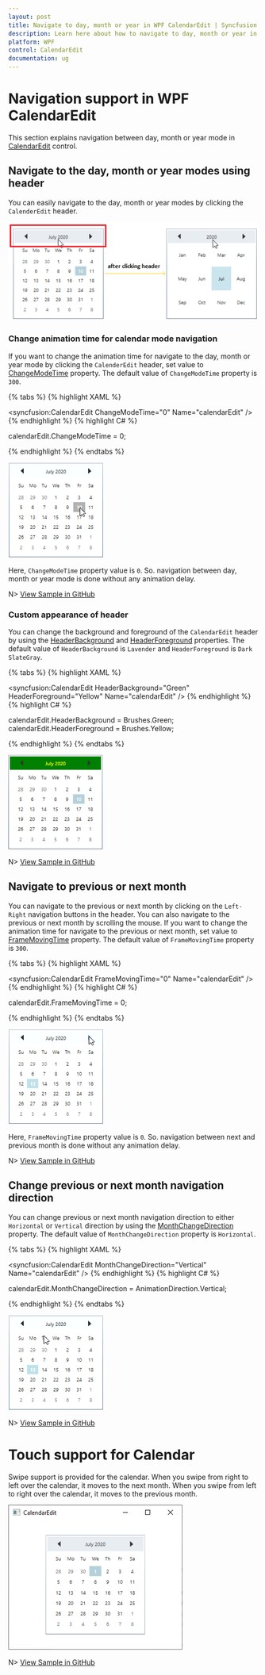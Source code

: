 ```yaml
---
layout: post
title: Navigate to day, month or year in WPF CalendarEdit | Syncfusion
description: Learn here about how to navigate to day, month or year in Syncfusion WPF CalendarEdit and its basic features.
platform: WPF
control: CalendarEdit
documentation: ug
---
```


# Navigation support in WPF CalendarEdit

This section explains navigation between day, month or year mode in [CalendarEdit](https://help.syncfusion.com/cr/wpf/Syncfusion.Shared.Wpf~Syncfusion.Windows.Shared.CalendarEdit.html) control.

## Navigate to the day, month or year modes using header

You can easily navigate to the day, month or year modes by clicking the `CalenderEdit` header.

![Navigation between day, month or year modeNavigate using header](Navigation_images/HeaderChangeMode.png)

### Change animation time for calendar mode navigation 

If you want to change the animation time for navigate to the day, month or year mode by clicking the `CalenderEdit` header, set value to [ChangeModeTime](https://help.syncfusion.com/cr/wpf/Syncfusion.Shared.Wpf~Syncfusion.Windows.Shared.CalendarEdit~ChangeModeTime.html) property. The default value of `ChangeModeTime` property is `300`.

{% tabs %}
{% highlight XAML %}

<syncfusion:CalendarEdit ChangeModeTime="0"
                         Name="calendarEdit" />
{% endhighlight %}
{% highlight C# %}

calendarEdit.ChangeModeTime = 0;

{% endhighlight %}
{% endtabs %}

![Navigation between day, month or year mode's animation time is changed](Navigation_images/ChangeModeTime.gif)

Here, `ChangeModeTime` property value is `0`. So. navigation between day, month or year mode is done without any animation delay.

N> [View Sample in GitHub](https://github.com/SyncfusionExamples/syncfusin-wpf-calendar-examples/tree/master/Samples/Navigation)

### Custom appearance of header

You can change the background and foreground of the `CalendarEdit` header by using the [HeaderBackground](https://help.syncfusion.com/cr/wpf/Syncfusion.Shared.Wpf~Syncfusion.Windows.Shared.CalendarEdit~HeaderBackground.html) and [HeaderForeground](https://help.syncfusion.com/cr/wpf/Syncfusion.Shared.Wpf~Syncfusion.Windows.Shared.CalendarEdit~HeaderForeground.html) properties. The default value of `HeaderBackground` is `Lavender` and `HeaderForeground` is `Dark SlateGray`.

{% tabs %}
{% highlight XAML %}

<syncfusion:CalendarEdit HeaderBackground="Green"
                         HeaderForeground="Yellow"
                         Name="calendarEdit" />
{% endhighlight %}
{% highlight C# %}

calendarEdit.HeaderBackground = Brushes.Green;
calendarEdit.HeaderForeground = Brushes.Yellow;

{% endhighlight %}
{% endtabs %}

![CalendarEdit header's background and foreground is changed](Navigation_images/HeaderBackground.png)

N> [View Sample in GitHub](https://github.com/SyncfusionExamples/syncfusin-wpf-calendar-examples/tree/master/Samples/Navigation)

## Navigate to previous or next month

You can navigate to the previous or next month by clicking on the `Left-Right` navigation buttons in the header. You can also navigate to the previous or next month by scrolling the mouse. If you want to change the animation time for navigate to the previous or next month, set value to [FrameMovingTime](https://help.syncfusion.com/cr/wpf/Syncfusion.Shared.Wpf~Syncfusion.Windows.Shared.CalendarEdit~FrameMovingTime.html) property. The default value of `FrameMovingTime` property is `300`.

{% tabs %}
{% highlight XAML %}

<syncfusion:CalendarEdit FrameMovingTime="0"
                         Name="calendarEdit" />
{% endhighlight %}
{% highlight C# %}

calendarEdit.FrameMovingTime = 0;

{% endhighlight %}
{% endtabs %}

![Navigation between next and previous month's animation time is changed](Navigation_images/FrameMovingTime.gif)

Here, `FrameMovingTime` property value is `0`. So. navigation between next and previous month is done without any animation delay.

N> [View Sample in GitHub](https://github.com/SyncfusionExamples/syncfusin-wpf-calendar-examples/tree/master/Samples/Navigation)

## Change previous or next month navigation direction

You can change previous or next month navigation direction to either `Horizontal` or `Vertical` direction by using the [MonthChangeDirection](https://help.syncfusion.com/cr/wpf/Syncfusion.Shared.Wpf~Syncfusion.Windows.Shared.CalendarEdit~MonthChangeDirection.html) property. The default value of `MonthChangeDirection` property is `Horizontal`.

{% tabs %}
{% highlight XAML %}

<syncfusion:CalendarEdit MonthChangeDirection="Vertical"
                         Name="calendarEdit" />
{% endhighlight %}
{% highlight C# %}

calendarEdit.MonthChangeDirection = AnimationDirection.Vertical;

{% endhighlight %}
{% endtabs %}

![Navigation between next and previous month's animation direction to vertical](Navigation_images/MonthChangeDirection.gif)

N> [View Sample in GitHub](https://github.com/SyncfusionExamples/syncfusin-wpf-calendar-examples/tree/master/Samples/Navigation)

# Touch support for Calendar

Swipe support is provided for the calendar. When you swipe from right to left over the calendar, it moves to the next month. When you swipe from left to right over the calendar, it moves to the previous month.

![Touch support for Calendar](Getting-Started_images/Codebehind_CalendarEdit.png)

N> [View Sample in GitHub](https://github.com/SyncfusionExamples/syncfusin-wpf-calendar-examples/tree/master/Samples/Navigation)




